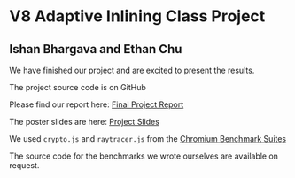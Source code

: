 # V8 Adaptive Inlining Class Project
## Ishan Bhargava and Ethan Chu

We have finished our project and are excited to present the results. 

The project source code is on GitHub

Please find our report here: [Final Project Report](15745_Project_Report.pdf) 

The poster slides are here: [Project Slides](15745%20Project%20Presentation.pdf)

We used `crypto.js` and `raytracer.js` from the [Chromium Benchmark Suites](https://chromium.googlesource.com/v8/v8/+/4.3.18/benchmarks/)

The source code for the benchmarks we wrote ourselves are available on request.